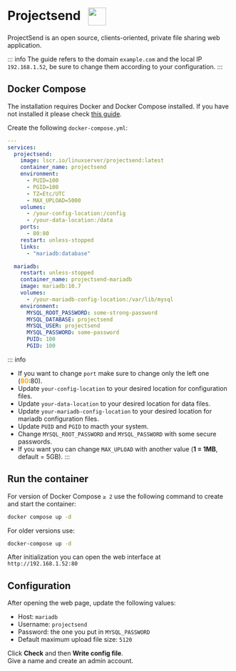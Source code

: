 # Projectsend <img src="/projectsend-icon.png" width="40" height="40" style="display:inline-block; vertical-align: middle; margin-left:10px;">


ProjectSend is an open source, clients-oriented, private file sharing web application.

::: info
The guide refers to the domain <code>example.com</code> and the local IP <code>192.168.1.52</code>, be sure to change them according to your configuration.
:::

## Docker Compose
The installation requires Docker and Docker Compose installed. If you have not installed it please check [this guide](../docker.md).

Create the following <code>docker-compose.yml</code>:
```yml
---
services:
  projectsend:
    image: lscr.io/linuxserver/projectsend:latest
    container_name: projectsend
    environment:
      - PUID=100
      - PGID=100
      - TZ=Etc/UTC
      - MAX_UPLOAD=5000
    volumes:
      - /your-config-location:/config
      - /your-data-location:/data
    ports:
      - 80:80
    restart: unless-stopped
    links:
      - "mariadb:database"

  mariadb:
    restart: unless-stopped
    container_name: projectsend-mariadb
    image: mariadb:10.7
    volumes:
      - /your-mariadb-config-location:/var/lib/mysql
    environment:
      MYSQL_ROOT_PASSWORD: some-strong-password
      MYSQL_DATABASE: projectsend
      MYSQL_USER: projectsend
      MYSQL_PASSWORD: some-password
      PUID: 100
      PGID: 100
```

::: info
* If you want to change <code>port</code> make sure to change only the left one (<span style="color:orange"><strong>80</strong></span>:80).
* Update <code>your-config-location</code> to your desired location for configuration files.
* Update <code>your-data-location</code> to your desired location for data files.
* Update <code>your-mariadb-config-location</code> to your desired location for mariadb configuration files.
* Update <code>PUID</code> and <code>PGID</code> to macth your system.
* Change <code>MYSQL_ROOT_PASSWORD</code> and <code>MYSQL_PASSWORD</code> with some secure passwords.
* If you want you can change <code>MAX_UPLOAD</code> with another value (**1 = 1MB**, default = 5GB).
:::

## Run the container
For version of Docker Compose <code>≥ 2</code> use the following command to create and start the container:
```bash
docker compose up -d
```
For older versions use:
```bash
docker-compose up -d
```

After initialization you can open the web interface at <code>ht<span>tp://</span>192.168.1.52:80</code>

## Configuration

After opening the web page, update the following values:
* Host: <code>mariadb</code>
* Username: <code>projectsend</code>
* Password: the one you put in <code>MYSQL_PASSWORD</code>
* Default maximum upload file size: <code>5120</code>

Click **Check** and then **Write config file**.  
Give a name and create an admin account.